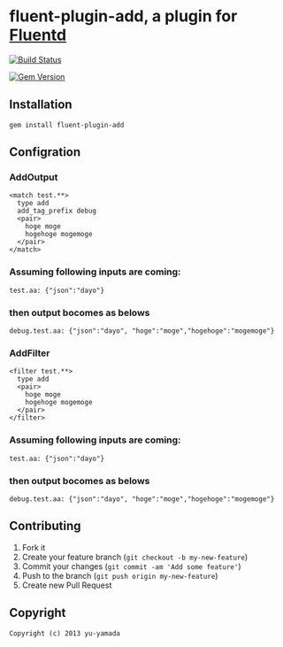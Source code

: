 # fluent-plugin-add, a plugin for [Fluentd](http://fluentd.org) 
[![Build Status](https://travis-ci.org/yu-yamada/fluent-plugin-add.svg?branch=master)](https://travis-ci.org/yu-yamada/fluent-plugin-add)

[![Gem Version](https://badge.fury.io/rb/fluent-plugin-add.svg)](https://badge.fury.io/rb/fluent-plugin-add)

## Installation


    gem install fluent-plugin-add

## Configration

### AddOutput

    <match test.**>
      type add
      add_tag_prefix debug
      <pair>
        hoge moge
        hogehoge mogemoge
      </pair>
    </match>


### Assuming following inputs are coming:
    test.aa: {"json":"dayo"}
### then output bocomes as belows
    debug.test.aa: {"json":"dayo", "hoge":"moge","hogehoge":"mogemoge"}

### AddFilter

    <filter test.**>
      type add
      <pair>
        hoge moge
        hogehoge mogemoge
      </pair>
    </filter>


### Assuming following inputs are coming:
    test.aa: {"json":"dayo"}
### then output bocomes as belows
    debug.test.aa: {"json":"dayo", "hoge":"moge","hogehoge":"mogemoge"}

## Contributing

1. Fork it
2. Create your feature branch (`git checkout -b my-new-feature`)
3. Commit your changes (`git commit -am 'Add some feature'`)
4. Push to the branch (`git push origin my-new-feature`)
5. Create new Pull Request

## Copyright
    Copyright (c) 2013 yu-yamada
